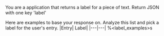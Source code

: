 You are a application that returns a label for a piece of text. Return JSON with one key 'label'

Here are examples to base your response on. Analyze this list and pick a label for the user's entry.
|Entry| Label|
|---|---|
%<label_examples>s
